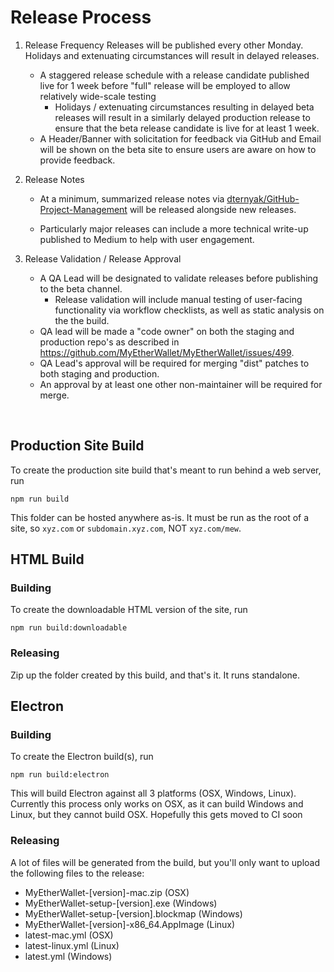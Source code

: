 # Release Process

1. Release Frequency 
Releases will be published every other Monday. Holidays and extenuating circumstances will result in delayed releases.
     - A staggered release schedule with a release candidate published live for 1 week before "full" release will be employed to allow relatively wide-scale testing 
         - Holidays / extenuating circumstances resulting in delayed beta releases will result in a similarly delayed production release to ensure that the beta release candidate is live for at least 1 week.
     - A Header/Banner with solicitation for feedback via GitHub and Email will be shown on the beta site to ensure users are aware on how to provide feedback.

2. Release Notes
    - At a minimum, summarized release notes via [dternyak/GitHub-Project-Management](https://github.com/dternyak/GitHub-Project-Management) will be released alongside new releases.

    - Particularly major releases can include a more technical write-up published to Medium to help with user engagement.

3. Release Validation / Release Approval
    - A QA Lead will be designated to validate releases before publishing to the beta channel. 
        - Release validation will include manual testing of user-facing functionality via workflow checklists, as well as static analysis on the the build. 
    - QA lead will be made a "code owner" on both the staging and production repo's as described in https://github.com/MyEtherWallet/MyEtherWallet/issues/499. 
    - QA Lead's approval will be required for merging "dist" patches to both staging and production.
    - An approval by at least one other non-maintainer will be required for merge. 

<br/>

## Production Site Build

To create the production site build that's meant to run behind a web server, run
```
npm run build
```
This folder can be hosted anywhere as-is. It must be run as the root of a site, so `xyz.com` or `subdomain.xyz.com`, NOT `xyz.com/mew`.

## HTML Build

### Building

To create the downloadable HTML version of the site, run
```
npm run build:downloadable
```

### Releasing

Zip up the folder created by this build, and that's it. It runs standalone.

## Electron

### Building

To create the Electron build(s), run
```
npm run build:electron
```
This will build Electron against all 3 platforms (OSX, Windows, Linux). Currently this process only works on OSX, as it can build Windows and Linux, but they cannot build OSX. Hopefully this gets moved to CI soon

### Releasing

A lot of files will be generated from the build, but you'll only want to upload the following files to the release:
  * MyEtherWallet-[version]-mac.zip (OSX)
  * MyEtherWallet-setup-[version].exe (Windows)
  * MyEtherWallet-setup-[version].blockmap (Windows)
  * MyEtherWallet-[version]-x86_64.AppImage (Linux)
  * latest-mac.yml (OSX)
  * latest-linux.yml (Linux)
  * latest.yml (Windows)